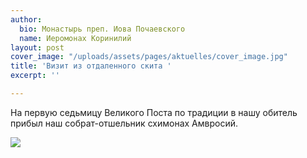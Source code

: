 ```yaml
---
author:
  bio: Монастырь преп. Иова Почаевского
  name: Иеромонах Коринилий
layout: post
cover_image: "/uploads/assets/pages/aktuelles/cover_image.jpg"
title: 'Визит из отдаленного скита '
excerpt: ''

---
```

На первую седьмицу Великого Поста по традиции в нашу обитель прибыл наш собрат-отшельник схимонах Амвросий.

![](https://res.cloudinary.com/hiobmon/image/upload/v1615826956/media/2021/photo_2021-03-15_17-31-32_sq8voz.jpg)